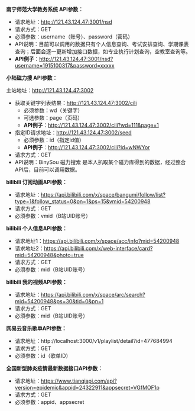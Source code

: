 **南宁师范大学教务系统 API参数：**

- 请求地址：<http://121.43.124.47:3001/nsd>
- 请求方式：GET
- 必须参数：username（账号）、password（密码）
- API说明：目前可以调用的数据只有个人信息查询、考试安排查询、学期课表查询；后面会逐一更新增加接口数据，如专业执行计划查询，空教室查询等。
- **API例子**：<http://121.43.124.47:3001/nsd?username=1915100317&password=xxxxx>



**小陆磁力搜 API参数：**

主站地址：http://121.43.124.47:3002

- 获取关键字列表结果：<http://121.43.124.47:3002/cili>
  - 必须参数：wd（关键字）
  - 可选参数：page（页码）
  - **API例子**：<http://121.43.124.47:3002/cili?wd=111&page=1>
- 指定ID请求地址：<http://121.43.124.47:3002/seed>
  - 必须参数：id（指定id值）
  - **API例子**：<http://121.43.124.47:3002/cili?id=wNWYor>
- 请求方式：GET
- API说明：BinySou 磁力搜索 是本人扒取某个磁力库得到的数据，经过整合API后，目前可以调用数据。



**bilibili 订阅动画API参数：**

- 请求地址：https://api.bilibili.com/x/space/bangumi/follow/list?type=1&follow_status=0&pn=1&ps=15&vmid=54200948
- 请求方式：GET
- 必须参数：vmid（B站UID账号）



**bilibili 个人信息API参数：**

- 请求地址1：https://api.bilibili.com/x/space/acc/info?mid=54200948
- 请求地址2：https://api.bilibili.com/x/web-interface/card?mid=54200948&photo=true
- 请求方式：GET
- 必须参数：mid（B站UID账号）



**bilibili 我的视频API参数：**

- 请求地址：https://api.bilibili.com/x/space/arc/search?mid=54200948&ps=30&tid=0&pn=1
- 请求方式：GET
- 必须参数：mid（B站UID账号）



**网易云音乐歌单API参数：**

- 请求地址：http://localhost:3000/v1/playlist/detail?id=477684994
- 请求方式：GET
- 必须参数：id（歌单ID）



**全国新型肺炎疫情最新数据接口API参数：**

- 请求地址：https://www.tianqiapi.com/api?version=epidemic&appid=24322911&appsecret=VGfMOF1p
- 请求方式：GET
- 必须参数：appid、appsecret

